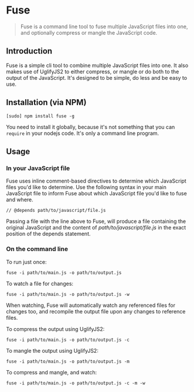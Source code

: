 # Fuse

> Fuse is a command line tool to fuse multiple JavaScript files into one, and optionally compress or mangle the JavaScript code.

## Introduction

Fuse is a simple cli tool to combine multiple JavaScript files into one. It also makes use of UglifyJS2 to either compress, or mangle or do both to the output of the JavaScript. It's designed to be simple, do less and be easy to use.

## Installation (via NPM)

	[sudo] npm install fuse -g

You need to install it globally, because it's not something that you can `require` in your nodejs code. It's only a command line program.

## Usage

### In your JavaScript file

Fuse uses inline comment-based directives to determine which JavaScript files you'd like to determine. Use the following syntax in your main JavaScript file to inform Fuse about which JavaScript file you'd like to fuse and where.

	// @depends path/to/javascript/file.js

Passing a file with the line above to Fuse, will produce a file containing the original JavaScript and the content of *path/to/javascript/file.js* in the exact position of the depends statement.

### On the command line

To run just once:

	fuse -i path/to/main.js -o path/to/output.js

To watch a file for changes:

	fuse -i path/to/main.js -o path/to/output.js -w

When watching, Fuse will automatically watch any referenced files for changes too, and recompile the output file upon any changes to reference files.

To compress the output using UglifyJS2:

	fuse -i path/to/main.js -o path/to/output.js -c

To mangle the output using UglifyJS2:

	fuse -i path/to/main.js -o path/to/output.js -m

To compress and mangle, and watch:

	fuse -i path/to/main.js -o path/to/output.js -c -m -w
